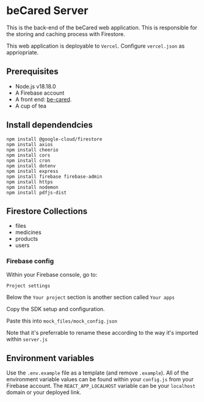 # beCared Server
This is the back-end of the beCared web application. This is responsible for the storing and caching process with Firestore. 

This web application is deployable to `Vercel`. Configure `vercel.json` as appriopriate.

## Prerequisites
- Node.js v18.18.0
- A Firebase account
- A front end: [be-cared](https://github.com/Hyper-TH/be-cared).
- A cup of tea

## Install dependendcies
```
npm install @google-cloud/firestore
npm install axios
npm install cheerio
npm install cors
npm install cron
npm install dotenv
npm install express
npm install firebase firebase-admin
npm install https
npm install nodemon
npm install pdfjs-dist
```

## Firestore Collections
- files
- medicines
- products
- users

### Firebase config

Within your Firebase console, go to:

`Project settings`

Below the `Your project` section is another section called `Your apps`

Copy the SDK setup and configuration.

Paste this into `mock_files/mock_config.json`

Note that it's preferrable to rename these according to the way it's imported within `server.js`

## Environment variables
Use the `.env.example` file as a template (and remove `.example`). All of the environment variable values can be found within your `config.js` from your Firebase account. The `REACT_APP_LOCALHOST` variable can be your `localhost` domain or your deployed link.